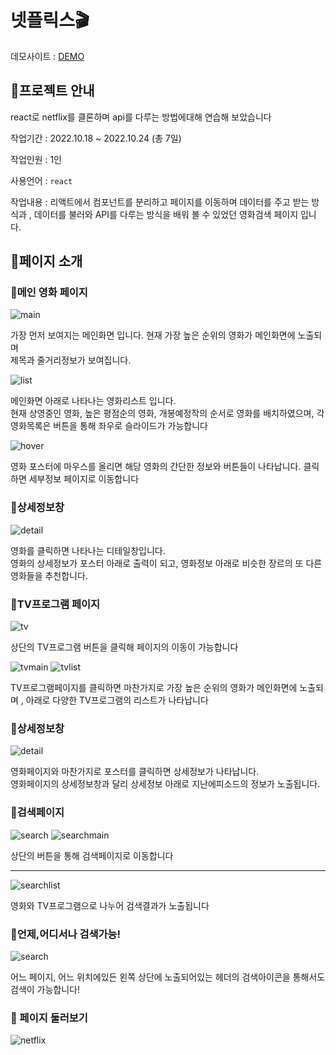 # 넷플릭스🎬

데모사이트 : [DEMO](https://tmdgp0212.github.io/netflix/)

## 🧡프로젝트 안내

react로 netflix를 클론하며 api를 다루는 방법에대해 연습해 보았습니다

작업기간 : 2022.10.18 ~ 2022.10.24 (총 7일)

작업인원 : 1인 

사용언어 : `react`

작업내용 : 리액트에서 컴포넌트를 분리하고 페이지를 이동하며 데이터를 주고 받는 방식과 , 
데이터를 불러와 API를 다루는 방식을 배워 볼 수 있었던 영화검색 페이지 입니다.

## 🧡페이지 소개

### 💛메인 영화 페이지

![main](https://user-images.githubusercontent.com/112364408/211720241-f61456da-103b-448a-9f20-cedc76780a03.png)

가장 먼저 보여지는 메인화면 입니다. 현재 가장 높은 순위의 영화가 메인화면에 노출되며  
제목과 줄거리정보가 보여집니다.


![list](https://user-images.githubusercontent.com/112364408/211720495-780ed6c2-e762-49e1-ba3b-484da13ce5dc.png)

메인화면 아래로 나타나는 영화리스트 입니다.  
현재 상영중인 영화, 높은 평점순의 영화, 개봉예정작의 순서로 영화를 배치하였으며, 각 영화목록은 버튼을 통해 좌우로 슬라이드가 가능합니다

![hover](https://user-images.githubusercontent.com/112364408/211720961-2dbf8675-c617-485c-a7b9-402cf990fc1b.png)

영화 포스터에 마우스를 올리면 해당 영화의 간단한 정보와 버튼들이 나타납니다. 클릭하면 세부정보 페이지로 이동합니다

### 💛상세정보창

![detail](https://user-images.githubusercontent.com/112364408/211721208-7427255a-351c-4381-8093-ae4c5cc1fbea.png)

영화를 클릭하면 나타나는 디테일창입니다.  
영화의 상세정보가 포스터 아래로 출력이 되고, 영화정보 아래로 비슷한 장르의 또 다른 영화들을 추천합니다.

### 💛TV프로그램 페이지 

![tv](https://user-images.githubusercontent.com/112364408/211721457-51863220-2b43-49b6-8773-8c42fa600017.png)

상단의 TV프로그램 버튼을 클릭해 페이지의 이동이 가능합니다

![tvmain](https://user-images.githubusercontent.com/112364408/211721465-406aab7c-3262-4f15-81e6-faaf75d96671.png)
![tvlist](https://user-images.githubusercontent.com/112364408/211721686-7dc1a372-4fcb-499c-b402-8003e8ed8317.png)

TV프로그램페이지를 클릭하면 마찬가지로 가장 높은 순위의 영화가 메인화면에 노출되며 , 아래로 다양한 TV프로그램의 리스트가 나타납니다

### 💛상세정보창

![detail](https://user-images.githubusercontent.com/112364408/211721945-04ac7169-43f9-42d4-91a5-c5128e0ee3d0.png)

영화페이지와 마찬가지로 포스터를 클릭하면 상세정보가 나타납니다.  
영화페이지의 상세정보창과 달리 상세정보 아래로 지난에피소드의 정보가 노출됩니다.

### 💛검색페이지

![search](https://user-images.githubusercontent.com/112364408/211722131-df79b2a6-e055-4b4e-9ff1-d5011a902691.png)
![searchmain](https://user-images.githubusercontent.com/112364408/211722220-d29cb562-6177-413d-b487-9140f496bc4b.png)

상단의 버튼을 통해 검색페이지로 이동합니다

---

![searchlist](https://user-images.githubusercontent.com/112364408/211722324-5015d5d0-cdd3-40c1-b8a8-459f99dd5c90.png)

영화와 TV프로그램으로 나누어 검색결과가 노출됩니다

### 💛언제,어디서나 검색가능!

![search](https://user-images.githubusercontent.com/112364408/211722712-061ffb50-3a8c-43e7-869e-d9d7050ab500.png)

어느 페이지, 어느 위치에있든  왼쪽 상단에 노출되어있는 헤더의 검색아이콘을 통해서도 검색이 가능합니다!

### 💛 페이지 둘러보기

![netflix](https://user-images.githubusercontent.com/112364408/211964054-dc20bcb2-bc5c-41d7-aca2-0393a658f008.gif)
